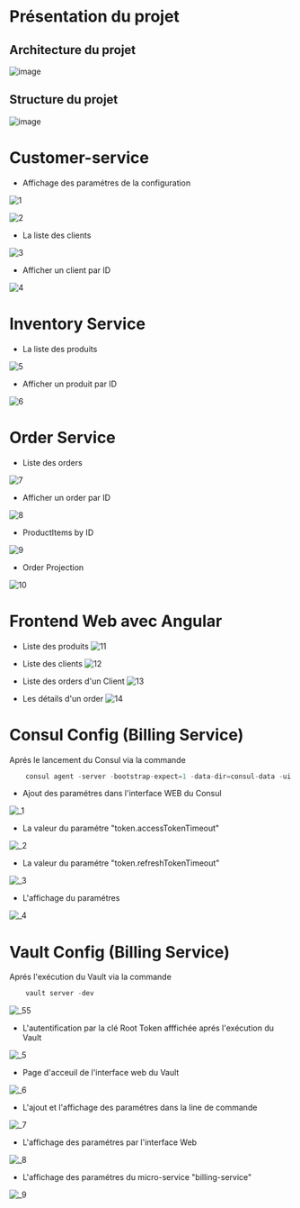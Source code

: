 # Présentation du projet
## Architecture du projet

![image](https://user-images.githubusercontent.com/52087288/206290248-2d84f98e-afc5-442b-9aa2-fc4172e63682.png)

## Structure du projet

![image](https://user-images.githubusercontent.com/52087288/206290613-eadf0c95-149d-40fa-a13d-fffa759af718.png)


# Customer-service

+ Affichage des paramétres de la configuration

![1](https://user-images.githubusercontent.com/52087288/206036728-8ec0468a-be5c-42b5-9605-eb000071a044.PNG)

![2](https://user-images.githubusercontent.com/52087288/206036849-808cc11e-3e58-4690-9a28-b8879c9e5fd7.PNG)

+ La liste des clients

![3](https://user-images.githubusercontent.com/52087288/206036874-1c4e5de2-3a47-493c-9357-49d1e83701c0.PNG)

+ Afficher un client par ID

![4](https://user-images.githubusercontent.com/52087288/206036919-9013adf4-9a0c-49ea-9435-d74873f8a149.PNG)

# Inventory Service

+ La liste des produits

![5](https://user-images.githubusercontent.com/52087288/206036923-69153595-f310-4bdf-a67c-6640e4dfeedb.PNG)

+ Afficher un produit par ID

![6](https://user-images.githubusercontent.com/52087288/206036927-1e2bd72e-3b05-4dcd-9f65-9212f9f7a75a.PNG)

# Order Service

+ Liste des orders

![7](https://user-images.githubusercontent.com/52087288/206036931-a5c12add-f47a-494e-9387-dd188fa37e3b.PNG)

+ Afficher un order par ID

![8](https://user-images.githubusercontent.com/52087288/206036934-c5b37c29-acc0-41f0-86b5-441ad3eb9037.PNG)

+ ProductItems by ID

![9](https://user-images.githubusercontent.com/52087288/206036937-80020d52-7021-48a9-940c-0691fe66ea28.PNG)

+ Order Projection

![10](https://user-images.githubusercontent.com/52087288/206036906-ed47cfc0-b0dc-4d35-adce-24b3bcf4429a.PNG)

# Frontend Web avec Angular

+ Liste des produits 
![11](https://user-images.githubusercontent.com/52087288/206036909-eb9ab57d-b7e2-436a-bc24-9701b7182471.PNG)

+ Liste des clients
![12](https://user-images.githubusercontent.com/52087288/206036912-4e2af05f-d4ab-4fb6-8a9a-81d65d76bb36.PNG)

+ Liste des orders d'un Client
![13](https://user-images.githubusercontent.com/52087288/206036914-04c3d027-8798-4332-b260-ff1862e62d94.PNG)

+ Les détails d'un order
![14](https://user-images.githubusercontent.com/52087288/206036917-28ecc53f-b7e3-4011-a146-e24129bde5f9.PNG)

# Consul Config (Billing Service)
Aprés le lancement du Consul via la commande 
```java
    consul agent -server -bootstrap-expect=1 -data-dir=consul-data -ui -bind=192.168.224.1
```
+ Ajout des paramétres dans l'interface WEB du Consul

![_1](https://user-images.githubusercontent.com/52087288/206926523-0c7912f1-49cd-4099-abc4-ca755ed77613.PNG)

+ La valeur du paramétre "token.accessTokenTimeout" 

![_2](https://user-images.githubusercontent.com/52087288/206926777-c6a4ca0b-9ff5-4959-b530-d5cc93f1c9c8.PNG)

+ La valeur du paramétre "token.refreshTokenTimeout" 

![_3](https://user-images.githubusercontent.com/52087288/206926806-e06fb0db-7d28-4380-8518-1c3c62f1c795.PNG)

+ L'affichage du paramétres 

![_4](https://user-images.githubusercontent.com/52087288/206926826-57fad63e-db3c-4001-858e-adc4fdef6aae.PNG)


# Vault Config (Billing Service)
Aprés l'exécution du Vault via la commande 
```java
    vault server -dev
```
![_55](https://user-images.githubusercontent.com/52087288/206926901-75085f4c-84ec-48e4-a2a1-1b929b844a27.PNG)

+ L'autentification par la clé Root Token afffichée aprés l'exécution du Vault

![_5](https://user-images.githubusercontent.com/52087288/206927045-42eb6dbe-da4a-4f65-9a93-73c8354bc51a.PNG)

+ Page d'acceuil de l'interface web du Vault

![_6](https://user-images.githubusercontent.com/52087288/206927072-ad19fe89-3de5-4930-a304-73d89239277f.PNG)

+ L'ajout et l'affichage des paramétres dans la line de commande

![_7](https://user-images.githubusercontent.com/52087288/206927158-dfdc2d0e-93e3-4dc8-a024-6243d3fad47a.PNG)

+ L'affichage des paramétres par l'interface Web

![_8](https://user-images.githubusercontent.com/52087288/206927231-8b58fd60-4660-4784-ae32-6655ac2266f7.PNG)

+ L'affichage des paramétres du micro-service "billing-service"

![_9](https://user-images.githubusercontent.com/52087288/206927279-8ffe8116-c3c2-4a83-85bb-140b8ca6f1be.PNG)




